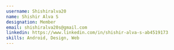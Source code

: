 ```yaml
---
username: Shishiralva20
name: Shishir Alva S
designation: Member
email: shishiralva20s@gmail.com
linkedin: https://www.linkedin.com/in/shishir-alva-s-ab4519173
skills: Android, Design, Web
---
```

